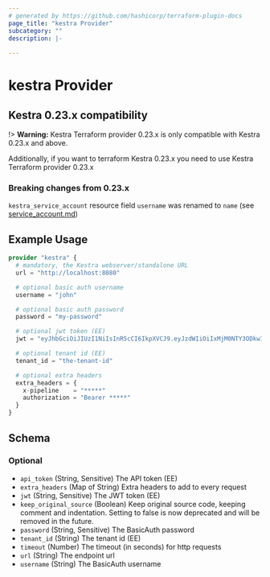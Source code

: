 ```yaml
---
# generated by https://github.com/hashicorp/terraform-plugin-docs
page_title: "kestra Provider"
subcategory: ""
description: |-
  
---
```


# kestra Provider

## Kestra 0.23.x compatibility

!> **Warning:** Kestra Terraform provider 0.23.x is only compatible with Kestra 0.23.x and above.

Additionally, if you want to terraform Kestra 0.23.x you need to use Kestra Terraform provider 0.23.x

### Breaking changes from 0.23.x

`kestra_service_account` resource field `username` was renamed to `name` (see [service_account.md](resources/service_account.md)) 


## Example Usage

```terraform
provider "kestra" {
  # mandatory, the Kestra webserver/standalone URL
  url = "http://localhost:8080"

  # optional basic auth username
  username = "john"

  # optional basic auth password
  password = "my-password"

  # optional jwt token (EE)
  jwt = "eyJhbGciOiJIUzI1NiIsInR5cCI6IkpXVCJ9.eyJzdWIiOiIxMjM0NTY3ODkwIiwibmFtZSI6Iktlc3RyYS5pbyIsImlhdCI6MTUxNjIzOTAyMn0.hm2VKztDJP7CUsI69Th6Y5NLEQrXx7OErLXay55GD5U"

  # optional tenant id (EE)
  tenant_id = "the-tenant-id"

  # optional extra headers
  extra_headers = {
    x-pipeline    = "*****"
    authorization = "Bearer *****"
  }
}
```

<!-- schema generated by tfplugindocs -->
## Schema

### Optional

- `api_token` (String, Sensitive) The API token (EE)
- `extra_headers` (Map of String) Extra headers to add to every request
- `jwt` (String, Sensitive) The JWT token (EE)
- `keep_original_source` (Boolean) Keep original source code, keeping comment and indentation. Setting to false is now deprecated and will be removed in the future.
- `password` (String, Sensitive) The BasicAuth password
- `tenant_id` (String) The tenant id (EE)
- `timeout` (Number) The timeout (in seconds) for http requests
- `url` (String) The endpoint url
- `username` (String) The BasicAuth username
